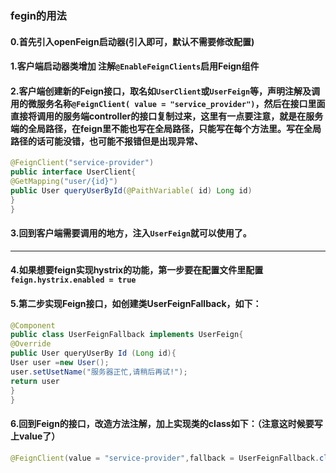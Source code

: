 ### fegin的用法
#### 0.首先引入openFeign启动器(引入即可，默认不需要修改配置)
#### 1.客户端启动器类增加 注解`@EnableFeignClients`启用Feign组件 
#### 2.客户端创建新的Feign接口，取名如`UserClient`或`UserFeign`等，声明注解及调用的微服务名称`@FeignClient( value = "service_provider")`，然后在接口里面直接将调用的服务端controller的接口复制过来，这里有一点要注意，就是在服务端的全局路径，在feign里不能也写在全局路径，只能写在每个方法里。写在全局路径的话可能没错，也可能不报错但是出现异常、
```java
@FeignClient("service-provider")
public interface UserClient{
@GetMapping("user/{id}")
public User queryUserById(@PaithVariable( id) Long id)
}
}
```
#### 3.回到客户端需要调用的地方，注入`UserFeign`就可以使用了。

<hr>

#### 4.如果想要feign实现hystrix的功能，第一步要在配置文件里配置`feign.hystrix.enabled = true`
#### 5.第二步实现Feign接口，如创建类UserFeignFallback，如下：
```java
@Component
public class UserFeignFallback implements UserFeign{
@Override
public User queryUserBy Id (Long id){
User user =new User();
user.setUsetName("服务器正忙,请稍后再试!");
return user
}
}
```
#### 6.回到Feign的接口，改造方法注解，加上实现类的class如下：（注意这时候要写上value了）
```java
@FeignClient(value = "service-provider",fallback = UserFeignFallback.class)
```
